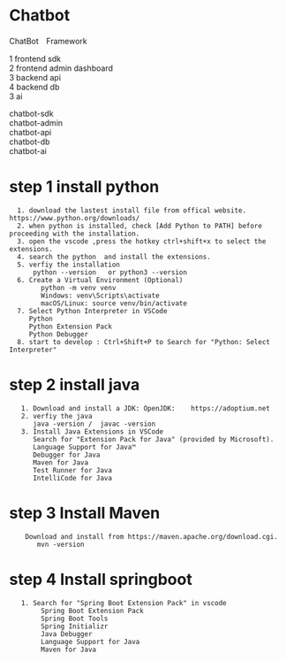 # Chatbot

ChatBot　Framework

1 frontend sdk <br>
2 frontend admin dashboard <br>
3 backend  api <br>
4 backend db <br>
3 ai <br>


chatbot-sdk <br>
chatbot-admin <br>
chatbot-api <br>
chatbot-db <br>
chatbot-ai <br>


# step 1 install python
      1. download the lastest install file from offical website.   https://www.python.org/downloads/  
      2. when python is installed, check [Add Python to PATH] before proceeding with the installation.    
      3. open the vscode ,press the hotkey ctrl+shift+x to select the extensions.    
      4. search the python  and install the extensions.
      5. verfiy the installation
          python --version   or python3 --version
      6. Create a Virtual Environment (Optional)
            python -m venv venv
            Windows: venv\Scripts\activate
            macOS/Linux: source venv/bin/activate
      7. Select Python Interpreter in VSCode
         Python
         Python Extension Pack
         Python Debugger
      8. start to develop : Ctrl+Shift+P to Search for "Python: Select Interpreter"

# step 2 install java
       1. Download and install a JDK: OpenJDK:    https://adoptium.net   
       2. verfiy the java
          java -version /  javac -version
       3. Install Java Extensions in VSCode
          Search for "Extension Pack for Java" (provided by Microsoft).
          Language Support for Java™
          Debugger for Java
          Maven for Java
          Test Runner for Java
          IntelliCode for Java

# step 3 Install Maven
        Download and install from https://maven.apache.org/download.cgi.    
           mvn -version

# step 4 Install springboot
       1. Search for "Spring Boot Extension Pack" in vscode
            Spring Boot Extension Pack
            Spring Boot Tools
            Spring Initializr
            Java Debugger
            Language Support for Java
            Maven for Java
